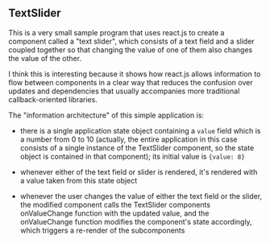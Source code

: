 TextSlider
----------

This is a very small sample program that uses react.js to create a
component called a "text slider", which consists of a text field and a
slider coupled together so that changing the value of one of them also
changes the value of the other.

I think this is interesting because it shows how react.js allows
information to flow between components in a clear way that reduces the
confusion over updates and dependencies that usually accompanies more
traditional callback-oriented libraries.

The "information architecture" of this simple application is:

* there is a single application state object containing a `value`
  field which is a number from 0 to 10 (actually, the entire
  application in this case consists of a single instance of the
  TextSlider component, so the state object is contained in that
  component); its initial value is `{value: 8}`
  
* whenever either of the text field or slider is rendered, it's
  rendered with a value taken from this state object
  
* whenever the user changes the value of either the text field
  or the slider, the modified component calls the TextSlider
  components onValueChange function with the updated value, and
  the onValueChange function modifies the component's state
  accordingly, which triggers a re-render of the subcomponents
